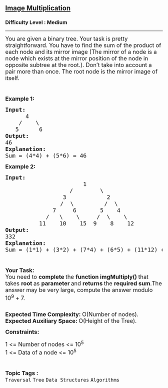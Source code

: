 <h2><a href="https://practice.geeksforgeeks.org/problems/image-multiplication0627/1">Image Multiplication</a></h2><h3>Difficulty Level : Medium</h3><hr><div class="problems_problem_content__Xm_eO"><p><span style="font-size:18px">You are given a binary tree. Your task is pretty straightforward. You have to find the sum of the product of each node and its mirror image (The mirror of a node is a node which exists at the mirror position of the node in opposite subtree at the root.). Don’t take into account a pair more than once. The root node is the mirror image of itself.</span></p>

<p>&nbsp;</p>

<p><strong><span style="font-size:18px">Example 1:</span></strong></p>

<pre><strong><span style="font-size:18px">Input:</span></strong>
<span style="font-size:18px">      4         </span>
<span style="font-size:18px">    /    \</span>
<span style="font-size:18px">   5      6</span>
<span style="font-size:18px"><strong>Output:</strong></span>
<span style="font-size:18px">46</span>
<span style="font-size:18px"><strong>Explanation:</strong></span>
<span style="font-size:18px">Sum = (4*4) + (5*6) = 46</span></pre>

<p><strong><span style="font-size:18px">Example 2:</span></strong></p>

<pre><strong><span style="font-size:18px">Input:</span></strong>
<span style="font-size:18px">                       1                 </span>
<span style="font-size:18px">                   /        \</span>
<span style="font-size:18px">                 3            2</span>
        <span style="font-size:18px">          /  \         /  \</span>
<span style="font-size:18px">              7     6       5    4</span>
<span style="font-size:18px">            /   \    \     /  \    \</span>
<span style="font-size:18px">          11    10    15  9    8    12</span>
<strong><span style="font-size:18px">Output:</span></strong>
<span style="font-size:18px">332</span>
<strong><span style="font-size:18px">Explanation:</span></strong>
<span style="font-size:18px">Sum = (1*1) + (3*2) + (7*4) + (6*5) + (11*12) + (15*9) = 332</span></pre>

<p>&nbsp;</p>

<p><span style="font-size:18px"><strong>Your Task:</strong><br>
You need to&nbsp;<strong>complete&nbsp;</strong>the&nbsp;<strong>function imgMultiply()&nbsp;</strong>that takes&nbsp;<strong>root&nbsp;</strong>as&nbsp;<strong>parameter&nbsp;</strong>and&nbsp;<strong>returns&nbsp;</strong>the&nbsp;<strong>required sum</strong>.The answer may be very large, compute the answer modulo 10<sup>9</sup>&nbsp;+ 7.</span></p>

<p><br>
<span style="font-size:18px"><strong>Expected Time Complexity:&nbsp;</strong>O(Number of nodes).<br>
<strong>Expected Auxiliary Space:&nbsp;</strong>O(Height of the Tree).</span></p>

<p><span style="font-size:18px"><strong>Constraints:</strong>&nbsp; &nbsp; &nbsp; &nbsp; &nbsp; &nbsp;&nbsp;</span></p>

<p><span style="font-size:18px">1 &lt;= Number of nodes &lt;= 10<sup>5</sup><br>
1 &lt;= Data of a node &lt;= 10<sup>5</sup></span></p>
</div><br><p><span style=font-size:18px><strong>Topic Tags : </strong><br><code>Traversal</code>&nbsp;<code>Tree</code>&nbsp;<code>Data Structures</code>&nbsp;<code>Algorithms</code>&nbsp;